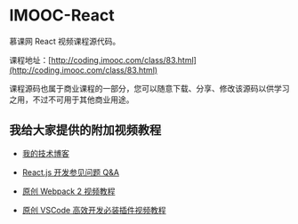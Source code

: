 # IMOOC-React
慕课网 React 视频课程源代码。

课程地址：[http://coding.imooc.com/class/83.html](http://coding.imooc.com/class/83.html)

课程源码也属于商业课程的一部分，您可以随意下载、分享、修改该源码以供学习之用，不过不可用于其他商业用途。

## 我给大家提供的附加视频教程

* [我的技术博客](http://blog.parryqiu.com/)

* [React.js 开发参见问题 Q&A](http://blog.parryqiu.com/2017/03/09/react-q-and-a/)

* [原创 Webpack 2 视频教程](https://devopen.club/course/webpack)

* [原创 VSCode 高效开发必装插件视频教程](https://devopen.club/course/vscode)
